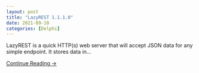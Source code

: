 ```yaml
---
layout: post
title: "LazyREST 1.1.1.0"
date: 2021-09-10
categories: [Delphi]
---
```


LazyREST is a quick HTTP(s) web server that will accept JSON data for any simple endpoint. It stores data in…

[Continue Reading →](https://littleearthsolutions.net/)
